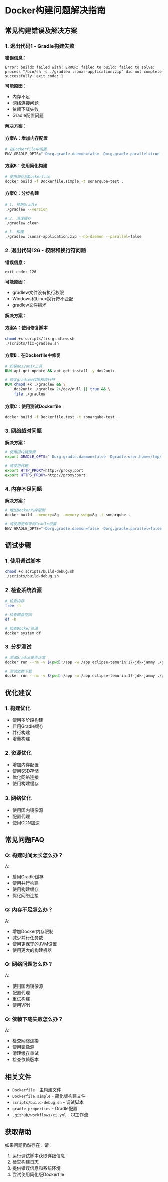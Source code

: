 # Docker构建问题解决指南

## 常见构建错误及解决方案

### 1. 退出代码1 - Gradle构建失败

**错误信息：**
```
Error: buildx failed with: ERROR: failed to build: failed to solve: process "/bin/sh -c ./gradlew :sonar-application:zip" did not complete successfully: exit code: 1
```

**可能原因：**
- 内存不足
- 网络连接问题
- 依赖下载失败
- Gradle配置问题

**解决方案：**

#### 方案A：增加内存配置
```bash
# 在Dockerfile中设置
ENV GRADLE_OPTS="-Dorg.gradle.daemon=false -Dorg.gradle.parallel=true -Dorg.gradle.jvmargs=-Xmx4g -XX:MaxMetaspaceSize=1g"
```

#### 方案B：使用简化构建
```bash
# 使用简化版Dockerfile
docker build -f Dockerfile.simple -t sonarqube-test .
```

#### 方案C：分步构建
```bash
# 1. 预热Gradle
./gradlew --version

# 2. 清理缓存
./gradlew clean

# 3. 构建
./gradlew :sonar-application:zip --no-daemon --parallel=false
```

### 2. 退出代码126 - 权限和换行符问题

**错误信息：**
```
exit code: 126
```

**可能原因：**
- gradlew文件没有执行权限
- Windows和Linux换行符不匹配
- gradlew文件损坏

**解决方案：**

#### 方案A：使用修复脚本
```bash
chmod +x scripts/fix-gradlew.sh
./scripts/fix-gradlew.sh
```

#### 方案B：在Dockerfile中修复
```dockerfile
# 安装dos2unix工具
RUN apt-get update && apt-get install -y dos2unix

# 修复gradlew权限和换行符
RUN chmod +x ./gradlew && \
    dos2unix ./gradlew 2>/dev/null || true && \
    file ./gradlew
```

#### 方案C：使用测试Dockerfile
```bash
docker build -f Dockerfile.test -t sonarqube-test .
```

### 3. 网络超时问题

**解决方案：**
```bash
# 使用国内镜像源
export GRADLE_OPTS="-Dorg.gradle.daemon=false -Dgradle.user.home=/tmp/.gradle"

# 或使用代理
export HTTP_PROXY=http://proxy:port
export HTTPS_PROXY=http://proxy:port
```

### 4. 内存不足问题

**解决方案：**
```bash
# 增加Docker内存限制
docker build --memory=8g --memory-swap=8g -t sonarqube .

# 或使用更保守的Gradle设置
ENV GRADLE_OPTS="-Dorg.gradle.daemon=false -Dorg.gradle.parallel=false -Dorg.gradle.jvmargs=-Xmx2g"
```

## 调试步骤

### 1. 使用调试脚本
```bash
chmod +x scripts/build-debug.sh
./scripts/build-debug.sh
```

### 2. 检查系统资源
```bash
# 检查内存
free -h

# 检查磁盘空间
df -h

# 检查Docker资源
docker system df
```

### 3. 分步测试
```bash
# 测试Gradle是否正常
docker run --rm -v $(pwd):/app -w /app eclipse-temurin:17-jdk-jammy ./gradlew --version

# 测试依赖下载
docker run --rm -v $(pwd):/app -w /app eclipse-temurin:17-jdk-jammy ./gradlew dependencies
```

## 优化建议

### 1. 构建优化
- 使用多阶段构建
- 启用Gradle缓存
- 并行构建
- 增量构建

### 2. 资源优化
- 增加内存配置
- 使用SSD存储
- 优化网络连接
- 使用构建缓存

### 3. 网络优化
- 使用国内镜像源
- 配置代理
- 使用CDN加速

## 常见问题FAQ

### Q: 构建时间太长怎么办？
A: 
- 启用Gradle缓存
- 使用并行构建
- 使用构建缓存
- 优化网络连接

### Q: 内存不足怎么办？
A:
- 增加Docker内存限制
- 减少并行任务数
- 使用更保守的JVM设置
- 使用更大的构建机器

### Q: 网络问题怎么办？
A:
- 使用国内镜像源
- 配置代理
- 重试构建
- 使用VPN

### Q: 依赖下载失败怎么办？
A:
- 检查网络连接
- 使用镜像源
- 清理缓存重试
- 检查依赖版本

## 相关文件

- `Dockerfile` - 主构建文件
- `Dockerfile.simple` - 简化版构建文件
- `scripts/build-debug.sh` - 调试脚本
- `gradle.properties` - Gradle配置
- `.github/workflows/ci.yml` - CI工作流

## 获取帮助

如果问题仍然存在，请：

1. 运行调试脚本获取详细信息
2. 检查构建日志
3. 提供错误信息和系统环境
4. 尝试使用简化版Dockerfile 